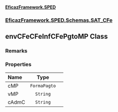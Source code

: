 #### [EficazFramework.SPED](EficazFrameworkSPED.md 'EficazFramework SPED')
### [EficazFramework.SPED.Schemas.SAT_CFe](EficazFramework.SPED.Schemas.SAT_CFe.md 'EficazFramework.SPED.Schemas.SAT_CFe')

## envCFeCFeInfCFePgtoMP Class

### Remarks
### Properties

| Name | Type | |
| :--- | :---: | :--- |
| cMP | `FormaPagto` |  |
| vMP | `String` |  |
| cAdmC | `String` |  |
